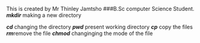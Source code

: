 This is created by Mr Thinley Jamtsho
###B.Sc computer Science Student.
***mkdir***
making a new directory

***cd***
changing the directory
***pwd***
present working directory
***cp***
copy the files
***rm***remove the file
***chmod*** changinging the mode of the file
